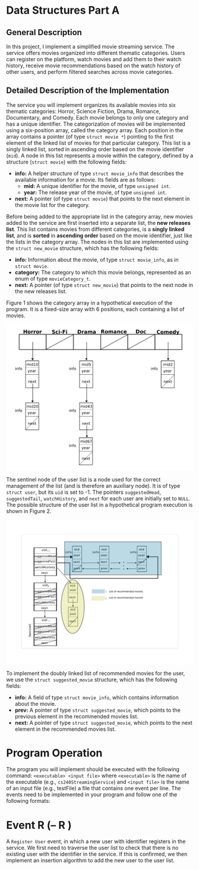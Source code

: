 # Data Structures Part A

## General Description
In this project, Ι implement a simplified movie streaming service. The service offers movies organized into different thematic categories. Users can register on the platform, watch movies 
and add them to their watch history, receive movie recommendations based on the watch history of other users, and perform filtered searches across movie categories.

## Detailed Description of the Implementation

The service you will implement organizes its available movies into six thematic categories: Horror, Science Fiction, Drama, Romance, Documentary, and Comedy. Each movie belongs to only one 
category and has a unique identifier. The categorization of movies will be implemented using a six-position array, called the category array. Each position in the array contains a pointer 
(of type ```struct movie *```) pointing to the first element of the linked list of movies for that particular category. This list is a singly linked list, sorted in ascending order based on the 
movie identifier (```mid```). A node in this list represents a movie within the category, defined by a structure (```struct movie```) with the following fields:

- **info:** A helper structure of type ```struct movie_info``` that describes the available information for a movie. Its fields are as follows:
   - **mid:** A unique identifier for the movie, of type ```unsigned int```.
   - **year:** The release year of the movie, of type ```unsigned int```.
- **next:** A pointer (of type ```struct movie```) that points to the next element in the movie list for the category.

Before being added to the appropriate list in the category array, new movies added to the service are first inserted into a separate list, the **new releases list**. This list contains 
movies from different categories, is a **singly linked list**, and is **sorted** in **ascending order** based on the movie identifier, just like the lists in the category array. The nodes 
in this list are implemented using the ```struct new_movie``` structure, which has the following fields:

- **info:** Information about the movie, of type ```struct movie_info```, as in ```struct movie```.
- **category:** The category to which this movie belongs, represented as an enum of type ```movieCategory_t```.
- **next:** A pointer (of type ```struct new_movie```) that points to the next node in the new releases list.

Figure 1 shows the category array in a hypothetical execution of the program. It is a fixed-size array with 6 positions, each containing a list of movies.

![Alt-txt](figures/Figure1.png)

The sentinel node of the user list is a node used for the correct management of the list (and is therefore an auxiliary node). It is of type ```struct user```, but its ```uid``` is set to 
-1. The pointers ```suggestedHead```, ```suggestedTail```, ```watchHistory```, and ```next``` for each user are initially set to ```NULL```. The possible structure of the user list in a 
hypothetical program execution is shown in Figure 2.

![Alt-txt](figures/Figure2.png)


To implement the doubly linked list of recommended movies for the user, we use the ```struct suggested_movie``` structure, which has the following fields:
- **info:** A field of type ```struct movie_info```, which contains information about the movie.
- **prev:** A pointer of type ```struct suggested_movie```, which points to the previous element in the recommended movies list.
- **next:** A pointer of type ```struct suggested_movie```, which points to the next element in the recommended movies list.

# Program Operation
The program you will implement should be executed with the following command: 
```<executable> <input file>```
where ```<executable>``` is the name of the executable (e.g., ```cs240StreamingService```) and ```<input file>``` is the name of an input file (e.g., testFile) a file that contains one event per line. The events need to be implemented in your program and follow one of the following formats:

# Event R (– R <uid>)

A ```Register User``` event, in which a new user with identifier <uid> registers in the service. We first need to traverse the user list to check that there is no existing user with the 
identifier <uid> in the service. If this is confirmed, we then implement an insertion algorithm to add the new user to the user list.















